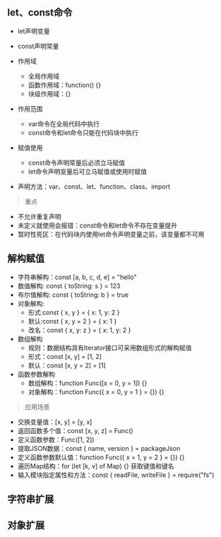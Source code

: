 
## let、const命令
- let声明变量
- const声明常量

- 作用域
    - 全局作用域
    - 函数作用域：function() {}
    - 块级作用域：{}
- 作用范围
    - var命令在全局代码中执行
    - const命令和let命令只能在代码块中执行
- 赋值使用
    - const命令声明常量后必须立马赋值
    - let命令声明变量后可立马赋值或使用时赋值
- 声明方法：var、const、let、function、class、import

> 重点

- 不允许重复声明
- 未定义就使用会报错：const命令和let命令不存在变量提升
- 暂时性死区：在代码块内使用let命令声明变量之前，该变量都不可用

## 解构赋值
- 字符串解构：const [a, b, c, d, e] = "hello"
- 数值解构: const { toString: s } = 123
- 布尔值解构: const { toString: b } = true
- 对象解构: 
    - 形式:const { x, y } = { x: 1, y: 2 }
    - 默认:const { x, y = 2 } = { x: 1 }
    - 改名：const { x, y: z } = { x: 1, y: 2 } 
-  数组解构
    - 规则：数据结构具有Iterator接口可采用数组形式的解构赋值
    - 形式：const [x, y] = [1, 2]
    - 默认：const [x, y = 2] = [1]
-  函数参数解构
    - 数组解构：function Func([x = 0, y = 1]) {}
    - 对象解构：function Func({ x = 0, y = 1 } = {}) {}
    
> 应用场景

- 交换变量值：[x, y] = [y, x]
- 返回函数多个值：const [x, y, z] = Func()
- 定义函数参数：Func([1, 2])
- 提取JSON数据：const { name, version } = packageJson
- 定义函数参数默认值：function Func({ x = 1, y = 2 } = {}) {}
- 遍历Map结构：for (let [k, v] of Map) {}  获取键值和键名
- 输入模块指定属性和方法：const { readFile, writeFile } = require("fs")

## 字符串扩展

## 对象扩展



















